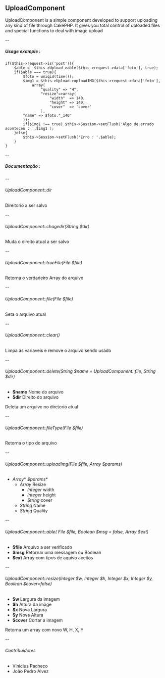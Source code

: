 ##  UploadComponent
UploadComponent is a simple component developed to support uploading any kind of file through CakePHP. It gives you total control of uploaded files and special functions to deal with image upload

--

##### Usage example :

    if($this->request->is('post')){
        $able =  $this->Upload->able($this->request->data['foto'], true);	
        if($able === true){
            $foto = uniqid(time());
            $img1 = $this->Upload->uploadIMG($this->request->data['foto'],
                array(
         		    "quality" => "H",
         		    "resize"=>array(
         			    "width"  => 140,
         			    "height" => 140,
         			    "cover"  => 'cover'
         		    ),
            "name" => $foto."_140"
         	));
            if($img1 !== true) $this->Session->setFlush('Algo de errado aconteceu : '.$img1 );
        }else{
            $this->Session->setFlush('Erro : '.$able);
        }
    }
    




--

##### Documentação :

--

###### *UploadComponent*::dir

Direitorio a ser salvo

--


###### *UploadComponent*::chagedir(*String* $dir)
 
Muda o direito atual a ser salvo

--

###### *UploadComponent*::trueFile(*File* $file)

Retorna o verdadeiro Array do arquivo

--

###### *UploadComponent*::file(*File* $file)

Seta o arquivo atual

--

###### *UploadComponent*::clear()

Limpa as variaveis e remove o arquivo sendo usado

--

###### *UploadComponent*::delete(*String* $name = *UploadComponent*::file, *String* $dir)

  - **$name** Nome do arquivo
  - **$dir** Direito do arquivo

Deleta um arquivo no diretorio atual

--

###### *UploadComponent*::fileType(*File* $file)

Retorna o tipo do arquivo

--

###### *UploadComponent*::uploadImg(*File* $file, *Array* $params)
 - *Array** *$params**
    * *Array* Resize
        * *Integer* width
        * *Integer* height
        * *String* cover
    * *String* Name
    * *String* Quality
    
--

###### *UploadComponent*::able( *File* $file, *Boolean* $msg = false, *Array* $ext)
 - **$file** Arquivo a ser verificado
 - **$msg**  Retornar uma messagem ou Boolean
 - **$ext**  Array com tipos de aquivo aceitos

--

###### *UploadComponent*::resize(*Integer* $w, *Integer* $h, *Integer* $x, *Integer* $y, *Boolean* $cover=false)
 - **$w** Largura da imagem
 - **$h** Altura da image
 - **$x** Nova Largura
 - **$y** Nova Altura
 - **$cover** Cortar a imagem

Retorna um array com novo W, H, X, Y

--

###### Contribuidores

  - Vinicius Pacheco
  - João Pedro Alvez

